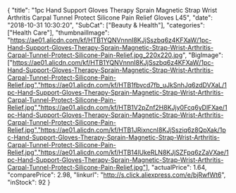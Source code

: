 {
	"title": "1pc Hand Support Gloves Therapy Sprain Magnetic Strap Wrist Arthritis Carpal Tunnel Protect Silicone Pain Relief Gloves L45",
	"date": "2018-10-31 10:30:20",
	"SubCat": ["Beauty & Health"],
	"categories": ["Health Care"],
	"thumbnailImage": "https://ae01.alicdn.com/kf/HTB1YQNVnnnI8KJjSszbq6z4KFXaW/1pc-Hand-Support-Gloves-Therapy-Sprain-Magnetic-Strap-Wrist-Arthritis-Carpal-Tunnel-Protect-Silicone-Pain-Relief.jpg_220x220.jpg",
	"BigImage": ["https://ae01.alicdn.com/kf/HTB1YQNVnnnI8KJjSszbq6z4KFXaW/1pc-Hand-Support-Gloves-Therapy-Sprain-Magnetic-Strap-Wrist-Arthritis-Carpal-Tunnel-Protect-Silicone-Pain-Relief.jpg","https://ae01.alicdn.com/kf/HTB1fbvcd7fb_uJkSnhJq6zdDVXaL/1pc-Hand-Support-Gloves-Therapy-Sprain-Magnetic-Strap-Wrist-Arthritis-Carpal-Tunnel-Protect-Silicone-Pain-Relief.jpg","https://ae01.alicdn.com/kf/HTB1V2pZnf2H8KJjy0Fcq6yDlFXae/1pc-Hand-Support-Gloves-Therapy-Sprain-Magnetic-Strap-Wrist-Arthritis-Carpal-Tunnel-Protect-Silicone-Pain-Relief.jpg","https://ae01.alicdn.com/kf/HTB1JRixncnI8KJjSsziq6z8QpXak/1pc-Hand-Support-Gloves-Therapy-Sprain-Magnetic-Strap-Wrist-Arthritis-Carpal-Tunnel-Protect-Silicone-Pain-Relief.jpg","https://ae01.alicdn.com/kf/HTB14lUkeRLN8KJjSZFpq6zZaVXae/1pc-Hand-Support-Gloves-Therapy-Sprain-Magnetic-Strap-Wrist-Arthritis-Carpal-Tunnel-Protect-Silicone-Pain-Relief.jpg"],
	"actualPrice": 1.64,
	"comparePrice": 2.98,
	"linkurl": "http://s.click.aliexpress.com/e/bjRwfWt6",
	"inStock": 92
}
